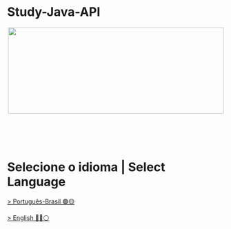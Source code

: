# Study-Java-API
<div align="center"><img decoding="async" loading="lazy" width="500" height="200" src="https://www.pointspay.com/images/Group_3138.png"></div>
</br>
</br>
</br>
</br>

 # Selecione o idioma | Select Language

[> Português-Brasil 🟢🟡]()

[> English 🔵🔴⚪]()

